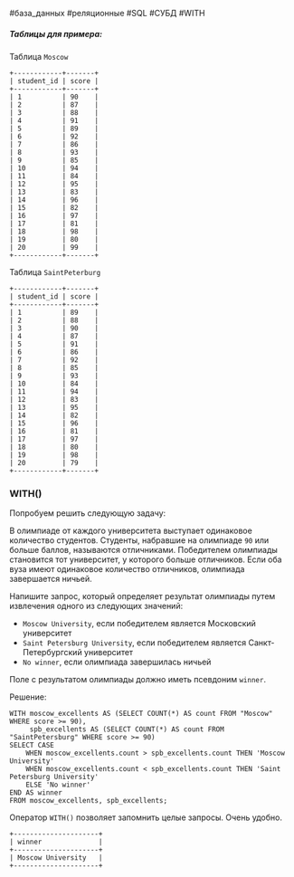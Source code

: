 #база_данных #реляционные #SQL #СУБД #WITH

##### Таблицы для примера:
Таблица `Moscow`
```
+------------+-------+
| student_id | score |
+------------+-------+
| 1          | 90    |
| 2          | 87    |
| 3          | 88    |
| 4          | 91    |
| 5          | 89    |
| 6          | 92    |
| 7          | 86    |
| 8          | 93    |
| 9          | 85    |
| 10         | 94    |
| 11         | 84    |
| 12         | 95    |
| 13         | 83    |
| 14         | 96    |
| 15         | 82    |
| 16         | 97    |
| 17         | 81    |
| 18         | 98    |
| 19         | 80    |
| 20         | 99    |
+------------+-------+
```

Таблица `SaintPeterburg`
```
+------------+-------+
| student_id | score |
+------------+-------+
| 1          | 89    |
| 2          | 88    |
| 3          | 90    |
| 4          | 87    |
| 5          | 91    |
| 6          | 86    |
| 7          | 92    |
| 8          | 85    |
| 9          | 93    |
| 10         | 84    |
| 11         | 94    |
| 12         | 83    |
| 13         | 95    |
| 14         | 82    |
| 15         | 96    |
| 16         | 81    |
| 17         | 97    |
| 18         | 80    |
| 19         | 98    |
| 20         | 79    |
+------------+-------+
```

### WITH()
Попробуем решить следующую задачу:

В олимпиаде от каждого университета выступает одинаковое количество студентов. Студенты, набравшие на олимпиаде `90` или больше баллов, называются отличниками. Победителем олимпиады становится тот университет, у которого больше отличников. Если оба вуза имеют одинаковое количество отличников, олимпиада завершается ничьей.

Напишите запрос, который определяет результат олимпиады путем извлечения одного из следующих значений:
- `Moscow University`, если победителем является Московский университет
- `Saint Petersburg University`, если победителем является Санкт-Петербургский университет
- `No winner`, если олимпиада завершилась ничьей

Поле с результатом олимпиады должно иметь псевдоним `winner`.

Решение:
```PostgreSQL
WITH moscow_excellents AS (SELECT COUNT(*) AS count FROM "Moscow" WHERE score >= 90),
     spb_excellents AS (SELECT COUNT(*) AS count FROM "SaintPetersburg" WHERE score >= 90)
SELECT CASE
    WHEN moscow_excellents.count > spb_excellents.count THEN 'Moscow University'
    WHEN moscow_excellents.count < spb_excellents.count THEN 'Saint Petersburg University'
    ELSE 'No winner'
END AS winner
FROM moscow_excellents, spb_excellents;
```

Оператор `WITH()` позволяет запомнить целые запросы. Очень удобно.
```
+---------------------+ 
| winner              |
+---------------------+ 
| Moscow University   | 
+---------------------+
```